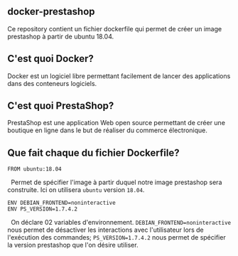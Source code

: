 ## docker-prestashop
Ce repository contient un fichier dockerfile qui permet de créer un image prestashop à partir de ubuntu 18.04.

## C'est quoi Docker?
Docker est un logiciel libre permettant facilement de lancer des applications dans des conteneurs logiciels.

## C'est quoi PrestaShop?
PrestaShop est une application Web open source permettant de créer une boutique en ligne dans le but de réaliser du commerce électronique.

## Que fait chaque du fichier Dockerfile?

    FROM ubuntu:18.04
&nbsp;
Permet de spécifier l'image à partir duquel notre image prestashop sera construite. Ici on utilisera `ubuntu` version `18.04`.

    ENV DEBIAN_FRONTEND=noninteractive 
    ENV PS_VERSION=1.7.4.2
&nbsp;
On déclare 02 variables d'environnement. `DEBIAN_FRONTEND=noninteractive` nous permet de désactiver les interactions avec l'utilisateur lors de l'exécution des commandes; `PS_VERSION=1.7.4.2` nous permet de spécifier la version prestashop que l'on désire utiliser.
